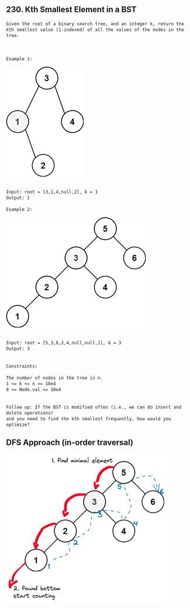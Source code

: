 ## 230. Kth Smallest Element in a BST
```
Given the root of a binary search tree, and an integer k, return the kth smallest value (1-indexed) of all the values of the nodes in the tree.

 

Example 1:
```

![img.png](img.png)
```

Input: root = [3,1,4,null,2], k = 1
Output: 1

Example 2:
```
![img_1.png](img_1.png)
```

Input: root = [5,3,6,2,4,null,null,1], k = 3
Output: 3
 

Constraints:

The number of nodes in the tree is n.
1 <= k <= n <= 10e4
0 <= Node.val <= 10e4
 

Follow up: If the BST is modified often (i.e., we can do insert and delete operations) 
and you need to find the kth smallest frequently, how would you optimize?
```

## DFS Approach (in-order traversal)

![img_2.png](img_2.png)